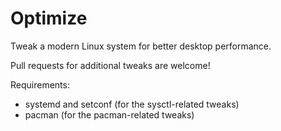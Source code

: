 Optimize
========

Tweak a modern Linux system for better desktop performance.

Pull requests for additional tweaks are welcome!

Requirements:

* systemd and setconf (for the sysctl-related tweaks)
* pacman (for the pacman-related tweaks)
